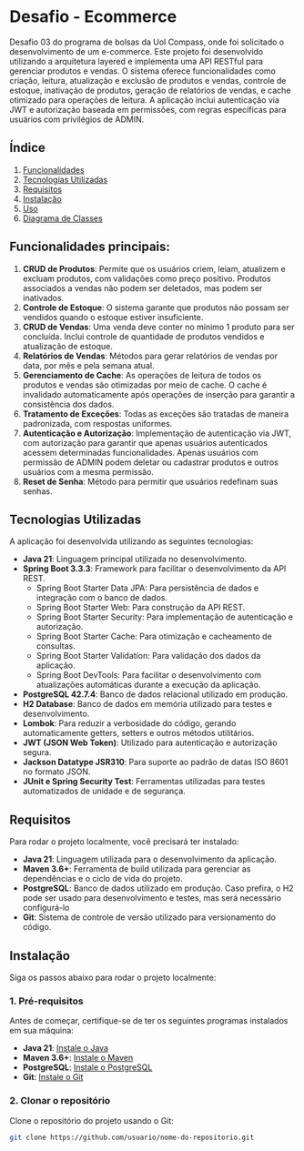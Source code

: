 # Desafio - Ecommerce

Desafio 03 do programa de bolsas da Uol Compass, onde foi solicitado o desenvolvimento de um e-commerce. 
Este projeto foi desenvolvido utilizando a arquitetura layered e implementa uma API RESTful para gerenciar produtos e vendas. O sistema oferece funcionalidades como criação, leitura, atualização e exclusão de produtos e vendas, controle de estoque, inativação de produtos, geração de relatórios de vendas, e cache otimizado para operações de leitura. A aplicação inclui autenticação via JWT e autorização baseada em permissões, com regras específicas para usuários com privilégios de ADMIN.


## Índice
1. [Funcionalidades](#funcionalidades-principais)
2. [Tecnologias Utilizadas](#tecnologias-utilizadas)
3. [Requisitos](#requisitos)
4. [Instalação](#instalacao)
5. [Uso](#uso)
6. [Diagrama de Classes](#diagrama-de-classes)


## Funcionalidades principais:

1. **CRUD de Produtos**: Permite que os usuários criem, leiam, atualizem e excluam produtos, com validações como preço positivo. Produtos associados a vendas não podem ser deletados, mas podem ser inativados.
2. **Controle de Estoque**: O sistema garante que produtos não possam ser vendidos quando o estoque estiver insuficiente.
3. **CRUD de Vendas**: Uma venda deve conter no mínimo 1 produto para ser concluída. Inclui controle de quantidade de produtos vendidos e atualização de estoque.
4. **Relatórios de Vendas**: Métodos para gerar relatórios de vendas por data, por mês e pela semana atual.
5. **Gerenciamento de Cache**: As operações de leitura de todos os produtos e vendas são otimizadas por meio de cache. O cache é invalidado automaticamente após operações de inserção para garantir a consistência dos dados.
6. **Tratamento de Exceções**: Todas as exceções são tratadas de maneira padronizada, com respostas uniformes.
7. **Autenticação e Autorização**: Implementação de autenticação via JWT, com autorização para garantir que apenas usuários autenticados acessem determinadas funcionalidades. Apenas usuários com permissão de ADMIN podem deletar ou cadastrar produtos e outros usuários com a mesma permissão.
8. **Reset de Senha**: Método para permitir que usuários redefinam suas senhas.


## Tecnologias Utilizadas

A aplicação foi desenvolvida utilizando as seguintes tecnologias:

- **Java 21**: Linguagem principal utilizada no desenvolvimento.
- **Spring Boot 3.3.3**: Framework para facilitar o desenvolvimento da API REST.
  - Spring Boot Starter Data JPA: Para persistência de dados e integração com o banco de dados.
  - Spring Boot Starter Web: Para construção da API REST.
  - Spring Boot Starter Security: Para implementação de autenticação e autorização.
  - Spring Boot Starter Cache: Para otimização e cacheamento de consultas.
  - Spring Boot Starter Validation: Para validação dos dados da aplicação.
  - Spring Boot DevTools: Para facilitar o desenvolvimento com atualizações automáticas durante a execução da aplicação.
- **PostgreSQL 42.7.4**: Banco de dados relacional utilizado em produção.
- **H2 Database**: Banco de dados em memória utilizado para testes e desenvolvimento.
- **Lombok**: Para reduzir a verbosidade do código, gerando automaticamente getters, setters e outros métodos utilitários.
- **JWT (JSON Web Token)**: Utilizado para autenticação e autorização segura.
- **Jackson Datatype JSR310**: Para suporte ao padrão de datas ISO 8601 no formato JSON.
- **JUnit e Spring Security Test**: Ferramentas utilizadas para testes automatizados de unidade e de segurança.

## Requisitos

Para rodar o projeto localmente, você precisará ter instalado:

- **Java 21**: Linguagem utilizada para o desenvolvimento da aplicação.
- **Maven 3.6+**: Ferramenta de build utilizada para gerenciar as dependências e o ciclo de vida do projeto.
- **PostgreSQL**: Banco de dados utilizado em produção. Caso prefira, o H2 pode ser usado para desenvolvimento e testes, mas será necessário configurá-lo
- **Git**: Sistema de controle de versão utilizado para versionamento do código.


## Instalação

Siga os passos abaixo para rodar o projeto localmente:

### 1. Pré-requisitos

Antes de começar, certifique-se de ter os seguintes programas instalados em sua máquina:

- **Java 21**: [Instale o Java](https://www.oracle.com/java/technologies/javase-jdk21-downloads.html)
- **Maven 3.6+**: [Instale o Maven](https://maven.apache.org/install.html)
- **PostgreSQL**: [Instale o PostgreSQL](https://www.postgresql.org/download/)
- **Git**: [Instale o Git](https://git-scm.com/book/en/v2/Getting-Started-Installing-Git)

### 2. Clonar o repositório

Clone o repositório do projeto usando o Git:

```bash
git clone https://github.com/usuario/nome-do-repositorio.git


